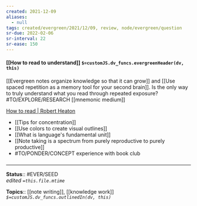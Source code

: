 ```yaml
---
created: 2021-12-09 
aliases:
  - null
tags: created/evergreen/2021/12/09, review, node/evergreen/question 
sr-due: 2022-02-06
sr-interval: 22
sr-ease: 150
---
```


#### [[How to read to understand]] `$=customJS.dv_funcs.evergreenHeader(dv, this)`

[[Evergreen notes organize knowledge so that it can grow]] and [[Use spaced repetition as a memory tool for your second brain]]. Is the only way to truly understand what you read through repeated exposure? #TO/EXPLORE/RESEARCH  [[mnemonic medium]]

[How to read | Robert Heaton](https://robertheaton.com/2018/06/25/how-to-read/)

- [[Tips for concentration]]
- [[Use colors to create visual outlines]] 
- [[What is language's fundamental unit]]
- [[Note taking is a spectrum from purely reproductive to purely productive]]
- #TO/PONDER/CONCEPT experience with book club

### <hr class="footnote"/>

**Status**:: #EVER/SEED  
*edited `=this.file.mtime`*

**Topics**::  [[note writing]], [[knowledge work]]
*`$=customJS.dv_funcs.outlinedIn(dv, this)`*
